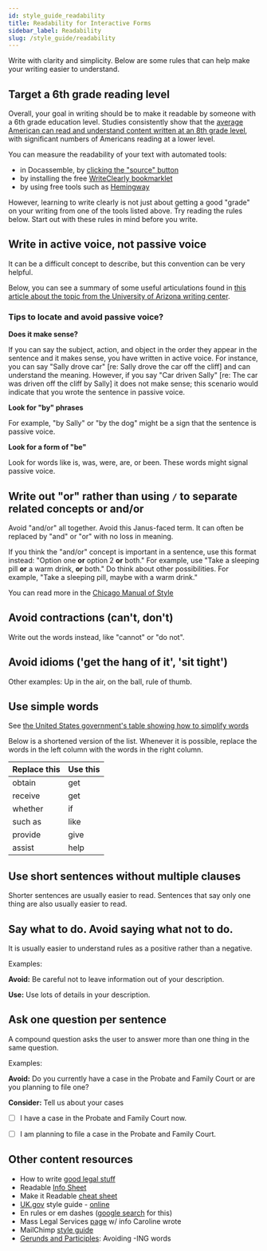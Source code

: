 ```yaml
---
id: style_guide_readability
title: Readability for Interactive Forms
sidebar_label: Readability
slug: /style_guide/readability
---
```


<!-- original: https://docs.google.com/document/d/1B-_6A5OKZ0b3s8z2S14KdRQsK7ga4nmjjthJiaZMiB8/edit#heading=h.cvtj6d8ezh8x -->

Write with clarity and simplicity. Below are some rules that can help make your writing easier to understand.

## Target a 6th grade reading level

Overall, your goal in writing should be to make it readable by someone with a
6th grade education level. Studies consistently show that the [average American
can read and understand content written at an 8th grade
level](https://www.wyliecomm.com/2021/08/whats-the-latest-u-s-literacy-rate/),
with significant numbers of Americans reading at a lower level.

You can measure the readability of your text with automated tools:

* in Docassemble, by [clicking the "source" button](https://docassemble.org/docs/helloworld.html#tocAnchor-1-1)
* by installing the free [WriteClearly bookmarklet](https://www.openadvocate.org/writeclearly/)
* by using free tools such as [Hemingway](https://hemingwayapp.com/)

However, learning to write clearly is not just about getting a good "grade" on your writing
from one of the tools listed above. Try reading the rules below. Start out with these
rules in mind before you write.

## Write in active voice, not passive voice
It can be a difficult concept to describe, but this convention can be very helpful.

Below, you can see a summary of some useful articulations found in [this article about the topic from the University of Arizona writing center](https://writingcenter.uagc.edu/active-vs-passive-voice).

### Tips to locate and avoid passive voice?
**Does it make sense?**

If you can say the subject, action, and object in the order they appear in the sentence and it makes sense, you have written in active voice. For instance, you can say "Sally drove car" [re: Sally drove the car off the cliff] and can understand the meaning. However, if you say "Car driven Sally" [re: The car was driven off the cliff by Sally] it does not make sense; this scenario would indicate that you wrote the sentence in passive voice.

**Look for "by" phrases**

For example, "by Sally" or "by the dog" might be a sign that the sentence is passive voice.

**Look for a form of "be"**

Look for words like is, was, were, are, or been. These words might signal passive voice.

## Write out "or" rather than using `/` to separate related concepts or and/or
Avoid "and/or" all together. Avoid  this Janus-faced term. It can often be
replaced by "and" or "or" with no loss in meaning.

If you think the "and/or" concept is important in a sentence, use this format
instead: "Option one **or** option 2 **or** both." For example, use "Take a
sleeping pill **or** a warm drink, **or** both." Do think about other
possibilities. For example, "Take a sleeping pill, maybe with a warm drink."

You can read more in the [Chicago Manual of
Style](https://www.chicagomanualofstyle.org/book/ed17/part2/ch05/psec250.html)

## Avoid contractions (can't, don't)
Write out the words instead, like "cannot" or "do not".


## Avoid idioms ('get the hang of it', 'sit tight')
Other examples: Up in the air, on the ball, rule of thumb.


## Use simple words
See [the United States government's table showing how to simplify words](https://plainlanguage.gov/guidelines/words/use-simple-words-phrases/)

Below is a shortened version of the list. Whenever it is possible, replace the words in the left column with the words in the right column.

| Replace this | Use this |
|:-|:-|
| obtain | get |
| receive | get |
| whether | if |
| such as | like |
| provide | give |
| assist | help |

## Use short sentences without multiple clauses

Shorter sentences are usually easier to read. Sentences that say only
one thing are also usually easier to read.
## Say what to do. Avoid saying what not to do.
It is usually easier to understand rules as a positive rather than a negative.

Examples:

**Avoid:** Be careful not to leave information out of your description.

**Use:** Use lots of details in your description.


## Ask one question per sentence

A compound question asks the user to answer more than one thing in the same question. 

Examples:

**Avoid:** Do you currently have a case in the Probate and Family Court or are you planning to file one?

**Consider:** Tell us about your cases

- [ ] I have a case in the Probate and Family Court now.

- [ ] I am planning to file a case in the Probate and Family Court.


## Other content resources
* How to write [good legal stuff](https://www.law.indiana.edu/instruction/tanford/web/reference/how2writegood.pdf)
* Readable [Info Sheet](https://www.masslegalservices.org/system/files/library/Create%20a%20Readable%20Info%20Sheet%20in%206%20Steps.pdf)
* Make it Readable [cheat sheet](https://cheatography.com/stevem/cheat-sheets/make-it-readable/)
* [UK.gov](http://uk.gov/) style guide - [online](https://www.gov.uk/guidance/content-design/writing-for-gov-uk#date-ranges)
* En rules or em dashes ([google search](https://www.google.com/search?client=safari&rls=en&q=en+rules+or+em+dashes&ie=UTF-8&oe=UTF-8) for this)
* Mass Legal Services [page](https://www.masslegalservices.org/content/making-legal-information-readable-more-plain-language) w/ info Caroline wrote
* MailChimp [style guide](https://styleguide.mailchimp.com/word-list/)
* [Gerunds and Participles](https://www.geist.com/writers/writers-toolbox/gerunds-and-participles-avoid-ing-words/): Avoiding -ING words